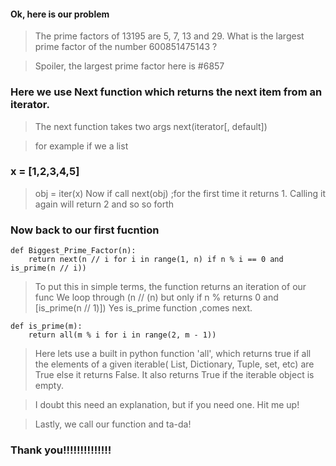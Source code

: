 #### Ok, here is our problem

> The prime factors of 13195 are 5, 7, 13 and 29.
> What is the largest prime factor of the number 600851475143 ?

> Spoiler, the largest prime factor here is #6857

### Here we use Next function which returns the next item from an iterator.
> The next function takes two args
> next(iterator[, default])

> for example if we a list 
### x = [1,2,3,4,5]

> obj = iter(x)
> Now if call next(obj) ;for the first time it returns 1.
> Calling it again will return 2 and so so forth


### Now back to our first fucntion
>
	def Biggest_Prime_Factor(n):
    	return next(n // i for i in range(1, n) if n % i == 0 and is_prime(n // i))
> To put this in simple terms, the function returns an iteration of our func
> We loop through (n // (n) but only if n % returns 0 and [is_prime(n // 1)])
> Yes is_prime function ,comes next.
>
	def is_prime(m):
    	return all(m % i for i in range(2, m - 1))

> Here lets use a built in python function 'all', which returns true if all the elements of a given iterable( List, Dictionary, Tuple, set, etc) are True else it returns False. It also returns True if the iterable object is empty.

> I doubt this need an explanation, but if you need one. Hit me up!

> Lastly, we call our function and ta-da!

### Thank you!!!!!!!!!!!!!!

